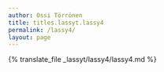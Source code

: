 ```yaml
---
author: Ossi Törrönen
title: titles.lassyt.lassy4
permalink: /lassy4/
layout: page
---
```

{% translate_file _lassyt/lassy4/lassy4.md %}